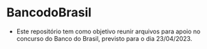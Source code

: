 # BancodoBrasil

- Este repositório tem como objetivo reunir arquivos para apoio no concurso do Banco do Brasil, previsto para o dia 23/04/2023.
